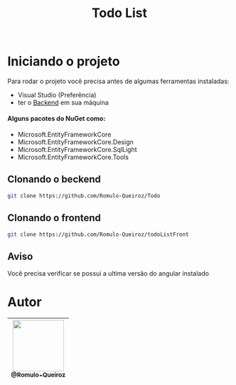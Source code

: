 <h1 align="center">Todo List</h1>

<br />

# Iniciando o projeto
Para rodar o projeto você precisa antes de algumas ferramentas instaladas:
* Visual Studio (Preferência)
* ter o  <a href="https://github.com/Romulo-Queiroz/Todo" target="blank">Backend</a> em sua máquina
#### Alguns pacotes do NuGet como:
* Microsoft.EntityFrameworkCore
* Microsoft.EntityFrameworkCore.Design
* Microsoft.EntityFrameworkCore.SqlLight
* Microsoft.EntityFrameworkCore.Tools

## Clonando o beckend
```bash
git clone https://github.com/Romulo-Queiroz/Todo
```
## Clonando o frontend
```bash
git clone https://github.com/Romulo-Queiroz/todoListFront
```
## Aviso
Você precisa verificar se possui a ultima versão do angular instalado

# Autor
<div align="center">

| [<img src="https://github.com/Romulo-Queiroz.png?size=115" width=115><br><sub>@Romulo-Queiroz</sub>](https://github.com/Romulo-Queiroz) |
| :-------------------------------------------------------------------------------------------------------------------------------------: |

</div>

